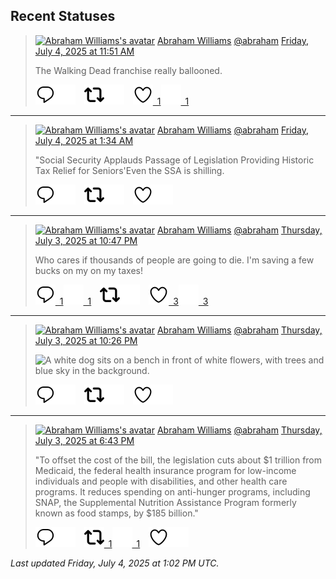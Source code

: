 ## Recent Statuses

> <a href="https://indieweb.social/@abraham"><img alt="Abraham Williams's avatar" src="https://cdn.masto.host/indiewebsocial/accounts/avatars/109/292/540/382/343/163/original/d00f2e03ce9c85b1.jpg" height="24" width="24" ></a> [Abraham Williams](https://indieweb.social/@abraham) [@abraham](https://indieweb.social/@abraham) [Friday, July 4, 2025 at 11:51 AM](https://indieweb.social/@abraham/114794815377069536)
>
> The Walking Dead franchise really ballooned.
>
> [![Reply](./images/reply_light.svg#gh-light-mode-only "Reply")](https://indieweb.social/@abraham/114794815377069536#gh-light-mode-only)[![Reply](./images/reply.svg#gh-dark-mode-only "Reply")](https://indieweb.social/@abraham/114794815377069536#gh-dark-mode-only)&emsp;[![Boost](./images/retweet_light.svg#gh-light-mode-only "Boost")](https://indieweb.social/@abraham/114794815377069536#gh-light-mode-only)[![Boost](./images/retweet.svg#gh-dark-mode-only "Boost")](https://indieweb.social/@abraham/114794815377069536#gh-dark-mode-only)&emsp;[![Favorite](./images/like_light.svg#gh-light-mode-only "Favorite")&ensp;1](https://indieweb.social/@abraham/114794815377069536#gh-light-mode-only)[![Favorite](./images/like.svg#gh-dark-mode-only "Favorite")&ensp;1](https://indieweb.social/@abraham/114794815377069536#gh-dark-mode-only)


---

> <a href="https://indieweb.social/@abraham"><img alt="Abraham Williams's avatar" src="https://cdn.masto.host/indiewebsocial/accounts/avatars/109/292/540/382/343/163/original/d00f2e03ce9c85b1.jpg" height="24" width="24" ></a> [Abraham Williams](https://indieweb.social/@abraham) [@abraham](https://indieweb.social/@abraham) [Friday, July 4, 2025 at 1:34 AM](https://indieweb.social/@abraham/114792391309471681)
>
> &quot;Social Security Applauds Passage of Legislation Providing Historic Tax Relief for Seniors&#39;Even the SSA is shilling.
>
> [![Reply](./images/reply_light.svg#gh-light-mode-only "Reply")](https://indieweb.social/@abraham/114792391309471681#gh-light-mode-only)[![Reply](./images/reply.svg#gh-dark-mode-only "Reply")](https://indieweb.social/@abraham/114792391309471681#gh-dark-mode-only)&emsp;[![Boost](./images/retweet_light.svg#gh-light-mode-only "Boost")](https://indieweb.social/@abraham/114792391309471681#gh-light-mode-only)[![Boost](./images/retweet.svg#gh-dark-mode-only "Boost")](https://indieweb.social/@abraham/114792391309471681#gh-dark-mode-only)&emsp;[![Favorite](./images/like_light.svg#gh-light-mode-only "Favorite")](https://indieweb.social/@abraham/114792391309471681#gh-light-mode-only)[![Favorite](./images/like.svg#gh-dark-mode-only "Favorite")](https://indieweb.social/@abraham/114792391309471681#gh-dark-mode-only)


---

> <a href="https://indieweb.social/@abraham"><img alt="Abraham Williams's avatar" src="https://cdn.masto.host/indiewebsocial/accounts/avatars/109/292/540/382/343/163/original/d00f2e03ce9c85b1.jpg" height="24" width="24" ></a> [Abraham Williams](https://indieweb.social/@abraham) [@abraham](https://indieweb.social/@abraham) [Thursday, July 3, 2025 at 10:47 PM](https://indieweb.social/@abraham/114791734002937127)
>
> Who cares if thousands of people are going to die. I&#39;m saving a few bucks on my on my taxes!
>
> [![Reply](./images/reply_light.svg#gh-light-mode-only "Reply")&ensp;1](https://indieweb.social/@abraham/114791734002937127#gh-light-mode-only)[![Reply](./images/reply.svg#gh-dark-mode-only "Reply")&ensp;1](https://indieweb.social/@abraham/114791734002937127#gh-dark-mode-only)&emsp;[![Boost](./images/retweet_light.svg#gh-light-mode-only "Boost")](https://indieweb.social/@abraham/114791734002937127#gh-light-mode-only)[![Boost](./images/retweet.svg#gh-dark-mode-only "Boost")](https://indieweb.social/@abraham/114791734002937127#gh-dark-mode-only)&emsp;[![Favorite](./images/like_light.svg#gh-light-mode-only "Favorite")&ensp;3](https://indieweb.social/@abraham/114791734002937127#gh-light-mode-only)[![Favorite](./images/like.svg#gh-dark-mode-only "Favorite")&ensp;3](https://indieweb.social/@abraham/114791734002937127#gh-dark-mode-only)


---

> <a href="https://indieweb.social/@abraham"><img alt="Abraham Williams's avatar" src="https://cdn.masto.host/indiewebsocial/accounts/avatars/109/292/540/382/343/163/original/d00f2e03ce9c85b1.jpg" height="24" width="24" ></a> [Abraham Williams](https://indieweb.social/@abraham) [@abraham](https://indieweb.social/@abraham) [Thursday, July 3, 2025 at 10:26 PM](https://indieweb.social/@abraham/114791650463587953)
>
> 
>
> ![A white dog sits on a bench in front of white flowers, with trees and blue sky in the background.](https://cdn.masto.host/indiewebsocial/media_attachments/files/114/791/649/955/935/060/original/3294aa309373bdb5.jpg)
>
> [![Reply](./images/reply_light.svg#gh-light-mode-only "Reply")](https://indieweb.social/@abraham/114791650463587953#gh-light-mode-only)[![Reply](./images/reply.svg#gh-dark-mode-only "Reply")](https://indieweb.social/@abraham/114791650463587953#gh-dark-mode-only)&emsp;[![Boost](./images/retweet_light.svg#gh-light-mode-only "Boost")](https://indieweb.social/@abraham/114791650463587953#gh-light-mode-only)[![Boost](./images/retweet.svg#gh-dark-mode-only "Boost")](https://indieweb.social/@abraham/114791650463587953#gh-dark-mode-only)&emsp;[![Favorite](./images/like_light.svg#gh-light-mode-only "Favorite")](https://indieweb.social/@abraham/114791650463587953#gh-light-mode-only)[![Favorite](./images/like.svg#gh-dark-mode-only "Favorite")](https://indieweb.social/@abraham/114791650463587953#gh-dark-mode-only)


---

> <a href="https://indieweb.social/@abraham"><img alt="Abraham Williams's avatar" src="https://cdn.masto.host/indiewebsocial/accounts/avatars/109/292/540/382/343/163/original/d00f2e03ce9c85b1.jpg" height="24" width="24" ></a> [Abraham Williams](https://indieweb.social/@abraham) [@abraham](https://indieweb.social/@abraham) [Thursday, July 3, 2025 at 6:43 PM](https://indieweb.social/@abraham/114790774870767543)
>
> &quot;To offset the cost of the bill, the legislation cuts about $1 trillion from Medicaid, the federal health insurance program for low-income individuals and people with disabilities, and other health care programs. It reduces spending on anti-hunger programs, including SNAP, the Supplemental Nutrition Assistance Program formerly known as food stamps, by $185 billion.&quot;
>
> [![Reply](./images/reply_light.svg#gh-light-mode-only "Reply")](https://indieweb.social/@abraham/114790774870767543#gh-light-mode-only)[![Reply](./images/reply.svg#gh-dark-mode-only "Reply")](https://indieweb.social/@abraham/114790774870767543#gh-dark-mode-only)&emsp;[![Boost](./images/retweet_light.svg#gh-light-mode-only "Boost")&ensp;1](https://indieweb.social/@abraham/114790774870767543#gh-light-mode-only)[![Boost](./images/retweet.svg#gh-dark-mode-only "Boost")&ensp;1](https://indieweb.social/@abraham/114790774870767543#gh-dark-mode-only)&emsp;[![Favorite](./images/like_light.svg#gh-light-mode-only "Favorite")](https://indieweb.social/@abraham/114790774870767543#gh-light-mode-only)[![Favorite](./images/like.svg#gh-dark-mode-only "Favorite")](https://indieweb.social/@abraham/114790774870767543#gh-dark-mode-only)


_Last updated Friday, July 4, 2025 at 1:02 PM UTC._
